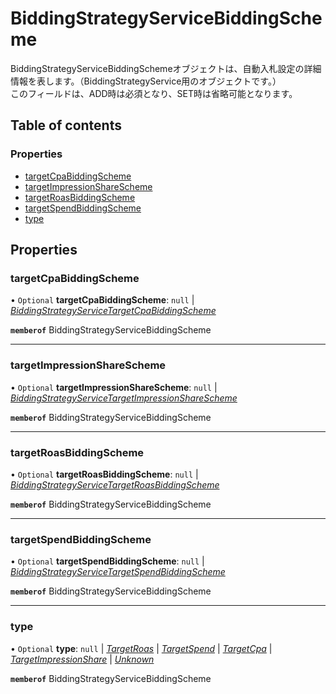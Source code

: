 # BiddingStrategyServiceBiddingScheme


<div lang=\"ja\">BiddingStrategyServiceBiddingSchemeオブジェクトは、自動入札設定の詳細情報を表します。（BiddingStrategyService用のオブジェクトです。）<br> このフィールドは、ADD時は必須となり、SET時は省略可能となります。</div> 

## Table of contents

### Properties

- [targetCpaBiddingScheme](biddingstrategyservicebiddingscheme.md#targetcpabiddingscheme)
- [targetImpressionShareScheme](biddingstrategyservicebiddingscheme.md#targetimpressionsharescheme)
- [targetRoasBiddingScheme](biddingstrategyservicebiddingscheme.md#targetroasbiddingscheme)
- [targetSpendBiddingScheme](biddingstrategyservicebiddingscheme.md#targetspendbiddingscheme)
- [type](biddingstrategyservicebiddingscheme.md#type)

## Properties

### targetCpaBiddingScheme

• `Optional` **targetCpaBiddingScheme**: ``null`` \| [*BiddingStrategyServiceTargetCpaBiddingScheme*](biddingstrategyservicetargetcpabiddingscheme.md)

**`memberof`** BiddingStrategyServiceBiddingScheme

___

### targetImpressionShareScheme

• `Optional` **targetImpressionShareScheme**: ``null`` \| [*BiddingStrategyServiceTargetImpressionShareScheme*](biddingstrategyservicetargetimpressionsharescheme.md)

**`memberof`** BiddingStrategyServiceBiddingScheme

___

### targetRoasBiddingScheme

• `Optional` **targetRoasBiddingScheme**: ``null`` \| [*BiddingStrategyServiceTargetRoasBiddingScheme*](biddingstrategyservicetargetroasbiddingscheme.md)

**`memberof`** BiddingStrategyServiceBiddingScheme

___

### targetSpendBiddingScheme

• `Optional` **targetSpendBiddingScheme**: ``null`` \| [*BiddingStrategyServiceTargetSpendBiddingScheme*](biddingstrategyservicetargetspendbiddingscheme.md)

**`memberof`** BiddingStrategyServiceBiddingScheme

___

### type

• `Optional` **type**: ``null`` \| [*TargetRoas*](./enums/biddingstrategyservicetype.md#targetroas) \| [*TargetSpend*](./enums/biddingstrategyservicetype.md#targetspend) \| [*TargetCpa*](./enums/biddingstrategyservicetype.md#targetcpa) \| [*TargetImpressionShare*](./enums/biddingstrategyservicetype.md#targetimpressionshare) \| [*Unknown*](./enums/biddingstrategyservicetype.md#unknown)

**`memberof`** BiddingStrategyServiceBiddingScheme
